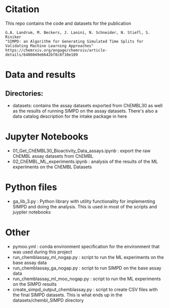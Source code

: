 # Citation

This repo contains the code and datasets for the publication

    G.A. Landrum, M. Beckers, J. Lanini, N. Schneider, N. Stiefl, S. Riniker 
    "SIMPD: an Algorithm for Generating Simulated Time Splits for Validating Machine Learning Approaches"
    https://chemrxiv.org/engage/chemrxiv/article-details/6406049e6642bf8c8f10e189


# Data and results

## Directories:
- datasets: contains the assay datasets exported from ChEMBL30 as well as the results of running SIMPD on the assay datasets. There's also a data catalog description for the intake package in here

# Jupyter Notebooks
- 01_Get_ChEMBL30_Bioactivity_Data_assays.ipynb : export the raw ChEMBL assay datasets from ChEMBL
- 02_ChEMBL_ML_experiments.ipynb : analysis of the results of the ML experiments on the ChEMBL Datasets

# Python files
- ga_lib_3.py : Python library with utility functionality for implementing SIMPD and doing the analysis. This is used in most of the scripts and juypter notebooks

# Other
- pymoo.yml : conda environment specification for the environment that was used during this project
- run_chemblassay_ml_nogap.py : script to run the ML experiments on the base assay data
- run_chemblassay_ga_nogap.py : script to run SIMPD on the base assay data
- run_chemblassay_ml_moo_nogap.py : script to run the ML experiments on the SIMPD results
- create_simpd_output_chemblassay.py : script to create CSV files with the final SIMPD datasets. This is what ends up in the datasets/chembl_SIMPD directory



